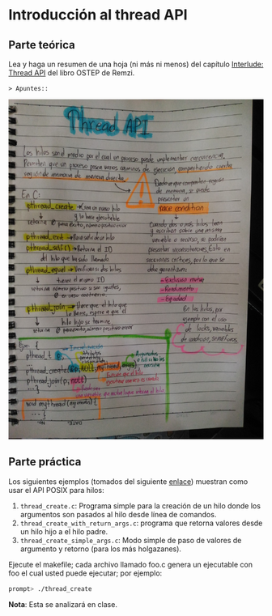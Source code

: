 # Introducción al thread API #

## Parte teórica ##

Lea y haga un resumen de una hoja (ni más ni menos) del capítulo  [Interlude: Thread API](http://pages.cs.wisc.edu/~remzi/OSTEP/threads-api.pdf) del libro OSTEP de Remzi.

    > Apuntes::

![Apuntes acerca de Thread API](https://raw.githubusercontent.com/linamariaum/thread-api/master/assets/Notes_Thread-API.jpg)

## Parte práctica ##

Los siguientes ejemplos (tomados del siguiente [enlace](https://github.com/remzi-arpacidusseau/ostep-code/tree/master/threads-api)) muestran como usar el API POSIX para hilos:
1. ```thread_create.c```: Programa simple para la creación de un hilo donde los argumentos son pasados al hilo desde línea de comandos.
2. ```thread_create_with_return_args.c```: programa que retorna valores desde un hilo hijo a el hilo padre.
3. ```thread_create_simple_args.c```: Modo simple de paso de valores de argumento y retorno (para los más holgazanes).

Ejecute el makefile; cada archivo llamado foo.c genera un ejecutable con foo el cual usted puede ejecutar; por ejemplo:

```bash
prompt> ./thread_create
```

**Nota**: Esta se analizará en clase.
